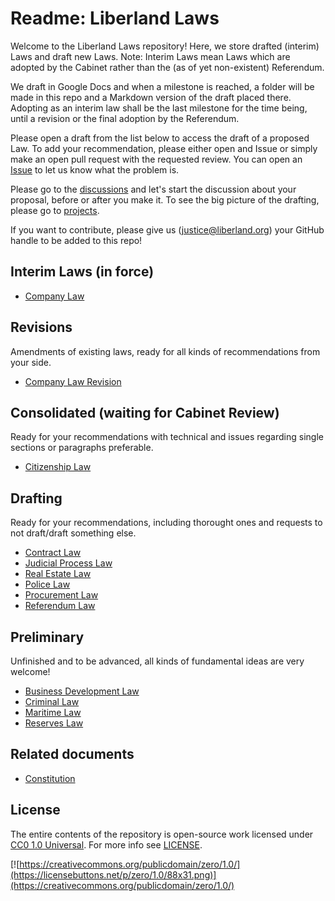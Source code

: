 # Readme: Liberland Laws

Welcome to the Liberland Laws repository! Here, we store drafted (interim) Laws and draft new Laws. Note: Interim Laws mean Laws which are adopted by the Cabinet rather than the (as of yet non-existent) Referendum.

We draft in Google Docs and when a milestone is reached, a folder will be made in this repo and a Markdown version of the draft placed there. Adopting as an interim law shall be the last milestone for the time being, until a revision or the final adoption by the Referendum.

Please open a draft from the list below to access the draft of a proposed Law. To add your recommendation, please either open and Issue or simply make an open pull request with the requested review. You can open an [Issue](https://github.com/liberland/laws/issues) to let us know what the problem is.

Please go to the [discussions](https://github.com/liberland/laws/discussions) and let's start the discussion about your proposal, before or after you make it. To see the big picture of the drafting, please go to [projects](https://github.com/liberland/laws/projects?type=new).

If you want to contribute, please give us (justice@liberland.org) your GitHub handle to be added to this repo!

## Interim Laws (in force)

* [Company Law](in-force-interim/company-law.md)

## Revisions

Amendments of existing laws, ready for all kinds of recommendations from your side.

* [Company Law Revision](revisions/company-law-revision.md)

## Consolidated (waiting for Cabinet Review)

Ready for your recommendations with technical and issues regarding single sections or paragraphs preferable.

* [Citizenship Law](<Consolidated/Citizenship Law.md>)

## Drafting

Ready for your recommendations, including thorought ones and requests to not draft/draft something else.

* [Contract Law](<Drafts/Contracts Law.md>)
* [Judicial Process Law](drafts/judical-process-law.md)
* [Real Estate Law](drafts/real-estate-law.md)
* [Police Law](drafts/police-law.md)
* [Procurement Law](drafts/procurement-law.md)
* [Referendum Law](drafts/referendum-law.md)

## Preliminary

Unfinished and to be advanced, all kinds of fundamental ideas are very welcome!

* [Business Development Law](https://docs.google.com/document/d/1F-HBduCHEahdMn6a2XZAwjtSog4axq1B8FRg4k9G2OA/edit)
* [Criminal Law](prelminary/criminal-law.md)
* [Maritime Law](prelminary/maritime-law.md)
* [Reserves Law](prelminary/reserves-law.md)

## Related documents

* [Constitution](https://github.com/liberland/constitution/blob/master/Constitution.md)

## License

The entire contents of the repository is open-source work licensed under [CC0 1.0 Universal](https://creativecommons.org/publicdomain/zero/1.0/). For more info see [LICENSE](LICENSE/).

[![https://creativecommons.org/publicdomain/zero/1.0/](https://licensebuttons.net/p/zero/1.0/88x31.png)](https://creativecommons.org/publicdomain/zero/1.0/)
